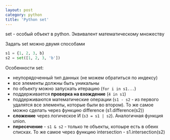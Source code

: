 ```yaml
---
layout: post
category: python
title: 'Python set'
---
```


set - особый объект в python. Эквивалент математическому множеству

Задать set можно двумя способами

```python
s1 = {1, 2, 3, b}
s2 = set([1, 2, 3, 'b'])
```

Особенности set:

- неупорядоченный тип данных (не можем обратиться по индексу)
- все элементы должны быть уникальны
- по объекту можно запускать итерацию (```for i in s1...```)
- поддерживается **проверка на вхождение** (```4 in s1```)
- поддерживаются математические операции (```s1 - s2``` - из первого удалятся все элементы, которые были во втором). То же самое можно сделать через функцию difference (s1.difference(s2))
- **сложение** через логическое И (```s3 = s1 | s2```). Аналогичная функция union.
- **пересечение** - ```s1 & s2``` - только те объекты, котоыре есть в обеих списках. То же самое через функцию intersection - s1.intersection(s2)
